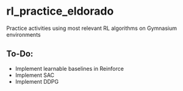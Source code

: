 # rl_practice_eldorado
Practice activities using most relevant RL algorithms on Gymnasium environments

## To-Do:
- Implement learnable baselines in Reinforce
- Implement SAC
- Implement DDPG